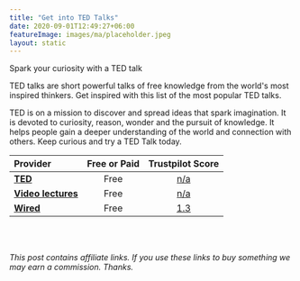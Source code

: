 ```yaml
---
title: "Get into TED Talks"
date: 2020-09-01T12:49:27+06:00
featureImage: images/ma/placeholder.jpeg
layout: static
---
```


Spark your curiosity with a TED talk

TED talks are short powerful talks of free knowledge from the world's most inspired thinkers. Get inspired with this list of the most popular TED talks.

TED is on a mission to discover and spread ideas that spark imagination. It is devoted to curiosity, reason, wonder and the pursuit of knowledge. It helps people gain a deeper understanding of the world and connection with others. Keep curious and try a TED Talk today.

| Provider      | Free or Paid  |  Trustpilot Score  |
| :-----------          | :--------------:      |  :--------------:         |
| [**TED**](https://www.ted.com/talks?sort=popular) | Free | [n/a](n/a) | 
| [**Video lectures**](http://videolectures.net/Top/) | Free | [n/a](n/a) | 
| [**Wired**](https://www.wired.co.uk/article/best-podcasts) | Free | [1.3](https://www.trustpilot.com/review/wired.co.uk) | 
  

<br/><br/>

*This post contains affiliate links. If you use these links to buy something we may
earn a commission. Thanks.*







